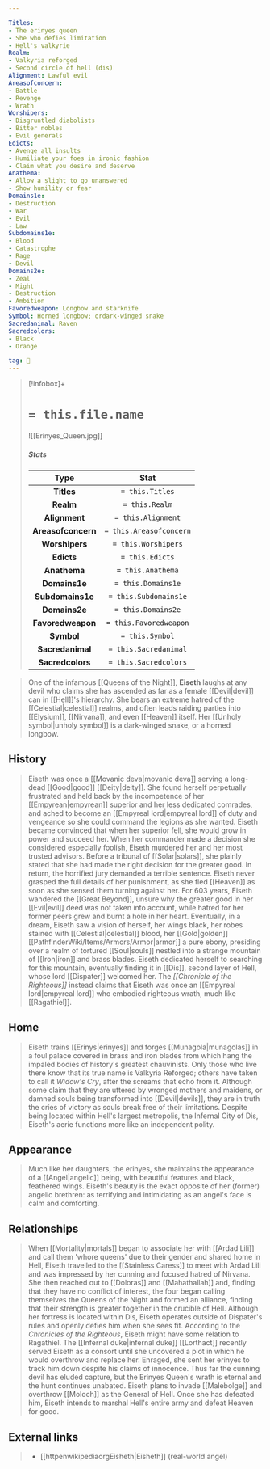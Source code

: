 ```yaml
---

Titles:
- The erinyes queen
- She who defies limitation
- Hell's valkyrie
Realm:
- Valkyria reforged
- Second circle of hell (dis)
Alignment: Lawful evil
Areasofconcern:
- Battle
- Revenge
- Wrath
Worshipers:
- Disgruntled diabolists
- Bitter nobles
- Evil generals
Edicts:
- Avenge all insults
- Humiliate your foes in ironic fashion
- Claim what you desire and deserve
Anathema:
- Allow a slight to go unanswered
- Show humility or fear
Domains1e:
- Destruction
- War
- Evil
- Law
Subdomains1e:
- Blood
- Catastrophe
- Rage
- Devil
Domains2e:
- Zeal
- Might
- Destruction
- Ambition
Favoredweapon: Longbow and starknife
Symbol: Horned longbow; ordark-winged snake
Sacredanimal: Raven
Sacredcolors:
- Black
- Orange

tag: 🙏
---
```


> [!infobox]+
> #  `= this.file.name`
> ![[Erinyes_Queen.jpg]]
> ##### Stats
> Type | Stat |
> :---:|:---:|
> **Titles** | `= this.Titles` |
> **Realm** | `= this.Realm` |
> **Alignment** | `= this.Alignment` |
> **Areasofconcern** | `= this.Areasofconcern` |
> **Worshipers** | `= this.Worshipers` |
> **Edicts** | `= this.Edicts` |
> **Anathema** | `= this.Anathema` |
> **Domains1e** | `= this.Domains1e` |
> **Subdomains1e** | `= this.Subdomains1e` |
> **Domains2e** | `= this.Domains2e` |
> **Favoredweapon** | `= this.Favoredweapon` |
> **Symbol** | `= this.Symbol` |
> **Sacredanimal** | `= this.Sacredanimal` |
> **Sacredcolors** | `= this.Sacredcolors` |



> One of the infamous [[Queens of the Night]], **Eiseth** laughs at any devil who claims she has ascended as far as a female [[Devil|devil]] can in [[Hell]]'s hierarchy. She bears an extreme hatred of the [[Celestial|celestial]] realms, and often leads raiding parties into [[Elysium]], [[Nirvana]], and even [[Heaven]] itself. Her [[Unholy symbol|unholy symbol]] is a dark-winged snake, or a horned longbow.



## History

> Eiseth was once a [[Movanic deva|movanic deva]] serving a long-dead [[Good|good]] [[Deity|deity]]. She found herself perpetually frustrated and held back by the incompetence of her [[Empyrean|empyrean]] superior and her less dedicated comrades, and ached to become an [[Empyreal lord|empyreal lord]] of duty and vengeance so she could command the legions as she wanted. Eiseth became convinced that when her superior fell, she would grow in power and succeed her.
> When her commander made a decision she considered especially foolish, Eiseth murdered her and her most trusted advisors. Before a tribunal of [[Solar|solars]], she plainly stated that she had made the right decision for the greater good. In return, the horrified jury demanded a terrible sentence. Eiseth never grasped the full details of her punishment, as she fled [[Heaven]] as soon as she sensed them turning against her.
> For 603 years, Eiseth wandered the [[Great Beyond]], unsure why the greater good in her [[Evil|evil]] deed was not taken into account, while hatred for her former peers grew and burnt a hole in her heart. Eventually, in a dream, Eiseth saw a vision of herself, her wings black, her robes stained with [[Celestial|celestial]] blood, her [[Gold|golden]] [[PathfinderWiki/Items/Armors/Armor|armor]] a pure ebony, presiding over a realm of tortured [[Soul|souls]] nestled into a strange mountain of [[Iron|iron]] and brass blades. Eiseth dedicated herself to searching for this mountain, eventually finding it in [[Dis]], second layer of Hell, whose lord [[Dispater]] welcomed her.
> The *[[Chronicle of the Righteous]]* instead claims that Eiseth was once an [[Empyreal lord|empyreal lord]] who embodied righteous wrath, much like [[Ragathiel]].


## Home

> Eiseth trains [[Erinys|erinyes]] and forges [[Munagola|munagolas]] in a foul palace covered in brass and iron blades from which hang the impaled bodies of history's greatest chauvinists. Only those who live there know that its true name is Valkyria Reforged; others have taken to call it *Widow's Cry*, after the screams that echo from it. Although some claim that they are uttered by wronged mothers and maidens, or damned souls being transformed into [[Devil|devils]], they are in truth the cries of victory as souls break free of their limitations. Despite being located within Hell's largest metropolis, the Infernal City of Dis, Eiseth's aerie functions more like an independent polity.


## Appearance

> Much like her daughters, the erinyes, she maintains the appearance of a [[Angel|angelic]] being, with beautiful features and black, feathered wings. Eiseth's beauty is the exact opposite of her (former) angelic brethren: as terrifying and intimidating as an angel's face is calm and comforting.


## Relationships

> When [[Mortality|mortals]] began to associate her with [[Ardad Lili]] and call them 'whore queens' due to their gender and shared home in Hell, Eiseth travelled to the [[Stainless Caress]] to meet with Ardad Lili and was impressed by her cunning and focused hatred of Nirvana. She then reached out to [[Doloras]] and [[Mahathallah]] and, finding that they have no conflict of interest, the four began calling themselves the Queens of the Night and formed an alliance, finding that their strength is greater together in the crucible of Hell.
> Although her fortress is located within Dis, Eiseth operates outside of Dispater's rules and openly defies him when she sees fit.
> According to the *Chronicles of the Righteous*, Eiseth might have some relation to Ragathiel.
> The [[Infernal duke|infernal duke]] [[Lorthact]] recently served Eiseth as a consort until she uncovered a plot in which he would overthrow and replace her. Enraged, she sent her erinyes to track him down despite his claims of innocence. Thus far the cunning devil has eluded capture, but the Erinyes Queen's wrath is eternal and the hunt continues unabated.
> Eiseth plans to invade [[Malebolge]] and overthrow [[Moloch]] as the General of Hell. Once she has defeated him, Eiseth intends to marshal Hell's entire army and defeat Heaven for good.




## External links

> - [[httpenwikipediaorgEisheth|Eisheth]] (real-world angel)






